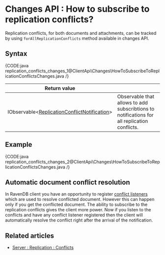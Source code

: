 # Changes API : How to subscribe to replication conflicts?

Replication conflicts, for both documents and attachments, can be tracked by using `forAllReplicationConflicts` method available in changes API.

## Syntax

{CODE:java replication_conflicts_changes_1@ClientApi\Changes\HowToSubscribeToReplicationConflictsChanges.java /}

| Return value | |
| ------------- | ----- |
| IObservable<[ReplicationConflictNotification](../../glossary/replication-conflict-notification)> | Observable that allows to add subscribtions to notifications for all replication conflicts. |

## Example

{CODE:java replication_conflicts_changes_2@ClientApi\Changes\HowToSubscribeToReplicationConflictsChanges.java /}

## Automatic document conflict resolution

In RavenDB client you have an opportunity to register [conflict listeners](../../client-api/listeners/what-are-conflict-listeners-and-how-to-work-with-them) which are used to resolve conflicted document. However this can happen only if you get the conflicted document. The ability to subscribe to the replication conflicts gives the client more power. Now if you listen to the conflicts and have any conflict listener registered then the client will automatically resolve the conflict right after the arrival of the notification.

## Related articles

- [Server : Replication : Conflicts](../../server/scaling-out/replication/replication-conflicts)